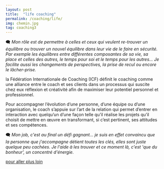 ```yaml
---
layout: post
title:  "life coaching"
permalink: /coaching/life/
img: chemin.jpg
tag: coaching3
---
```

🗨 *Mon rôle est de permettre à celles et ceux qui veulent re-trouver un équilibre ou trouver un nouvel équilibre dans leur vie de le faire en sécurité.
Par exemple les équilibres entre différentes composantes de sa vie, sa place et celles des autres, le temps pour soi et le temps pour les autres...
Je facilite aussi les changements de perspectives, la prise de recul ou encore le lâcher-prise.*


la Fédération Internationale de Coaching (ICF) définit le coaching comme une alliance entre le coach et ses clients dans un processus qui suscite chez eux réflexion et créativité afin de maximiser leur potentiel personnel et professionnel.

Pour accompagner l’évolution d’une personne, d’une équipe ou d’une organisation, le coach s’appuie sur l’art de la relation qui permet d’entrer en interaction avec quelqu’un d’une façon telle qu’il réalise les projets qu’il choisit de mettre en œuvre en transformant, si c’est pertinent, ses attitudes et ses compétences.


🗨 *Mon job, c'est au final un défi gagnant... je suis en effet convaincu que la personne que j'accompagne détient toutes les clés, elles sont juste quelque peu cachées.
Je l'aide à les trouver et ce moment là, c'est 'que du bonheur', un concentré d'énergie.*


[pour aller plus loin](https://acade-fr.github.io/bheema/contact/)
